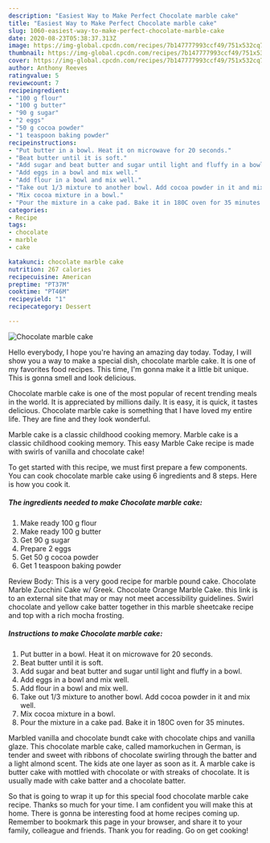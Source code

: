 ```yaml
---
description: "Easiest Way to Make Perfect Chocolate marble cake"
title: "Easiest Way to Make Perfect Chocolate marble cake"
slug: 1060-easiest-way-to-make-perfect-chocolate-marble-cake
date: 2020-08-23T05:38:37.313Z
image: https://img-global.cpcdn.com/recipes/7b147777993ccf49/751x532cq70/chocolate-marble-cake-recipe-main-photo.jpg
thumbnail: https://img-global.cpcdn.com/recipes/7b147777993ccf49/751x532cq70/chocolate-marble-cake-recipe-main-photo.jpg
cover: https://img-global.cpcdn.com/recipes/7b147777993ccf49/751x532cq70/chocolate-marble-cake-recipe-main-photo.jpg
author: Anthony Reeves
ratingvalue: 5
reviewcount: 7
recipeingredient:
- "100 g flour"
- "100 g butter"
- "90 g sugar"
- "2 eggs"
- "50 g cocoa powder"
- "1 teaspoon baking powder"
recipeinstructions:
- "Put butter in a bowl. Heat it on microwave for 20 seconds."
- "Beat butter until it is soft."
- "Add sugar and beat butter and sugar until light and fluffy in a bowl."
- "Add eggs in a bowl and mix well."
- "Add flour in a bowl and mix well."
- "Take out 1/3 mixture to another bowl. Add cocoa powder in it and mix well."
- "Mix cocoa mixture in a bowl."
- "Pour the mixture in a cake pad. Bake it in 180C oven for 35 minutes."
categories:
- Recipe
tags:
- chocolate
- marble
- cake

katakunci: chocolate marble cake 
nutrition: 267 calories
recipecuisine: American
preptime: "PT37M"
cooktime: "PT46M"
recipeyield: "1"
recipecategory: Dessert

---
```



![Chocolate marble cake](https://img-global.cpcdn.com/recipes/7b147777993ccf49/751x532cq70/chocolate-marble-cake-recipe-main-photo.jpg)

Hello everybody, I hope you're having an amazing day today. Today, I will show you a way to make a special dish, chocolate marble cake. It is one of my favorites food recipes. This time, I'm gonna make it a little bit unique. This is gonna smell and look delicious.

Chocolate marble cake is one of the most popular of recent trending meals in the world. It is appreciated by millions daily. It is easy, it is quick, it tastes delicious. Chocolate marble cake is something that I have loved my entire life. They are fine and they look wonderful.

Marble cake is a classic childhood cooking memory. Marble cake is a classic childhood cooking memory. This easy Marble Cake recipe is made with swirls of vanilla and chocolate cake!


To get started with this recipe, we must first prepare a few components. You can cook chocolate marble cake using 6 ingredients and 8 steps. Here is how you cook it.

<!--inarticleads1-->

##### The ingredients needed to make Chocolate marble cake:

1. Make ready 100 g flour
1. Make ready 100 g butter
1. Get 90 g sugar
1. Prepare 2 eggs
1. Get 50 g cocoa powder
1. Get 1 teaspoon baking powder


Review Body: This is a very good recipe for marble pound cake. Chocolate Marble Zucchini Cake w/ Greek. Chocolate Orange Marble Cake. this link is to an external site that may or may not meet accessibility guidelines. Swirl chocolate and yellow cake batter together in this marble sheetcake recipe and top with a rich mocha frosting. 

<!--inarticleads2-->

##### Instructions to make Chocolate marble cake:

1. Put butter in a bowl. Heat it on microwave for 20 seconds.
1. Beat butter until it is soft.
1. Add sugar and beat butter and sugar until light and fluffy in a bowl.
1. Add eggs in a bowl and mix well.
1. Add flour in a bowl and mix well.
1. Take out 1/3 mixture to another bowl. Add cocoa powder in it and mix well.
1. Mix cocoa mixture in a bowl.
1. Pour the mixture in a cake pad. Bake it in 180C oven for 35 minutes.


Marbled vanilla and chocolate bundt cake with chocolate chips and vanilla glaze. This chocolate marble cake, called mamorkuchen in German, is tender and sweet with ribbons of chocolate swirling through the batter and a light almond scent. The kids ate one layer as soon as it. A marble cake is butter cake with mottled with chocolate or with streaks of chocolate. It is usually made with cake batter and a chocolate batter. 

So that is going to wrap it up for this special food chocolate marble cake recipe. Thanks so much for your time. I am confident you will make this at home. There is gonna be interesting food at home recipes coming up. Remember to bookmark this page in your browser, and share it to your family, colleague and friends. Thank you for reading. Go on get cooking!
